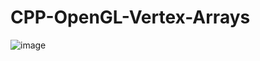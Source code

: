 # CPP-OpenGL-Vertex-Arrays
![image](https://user-images.githubusercontent.com/85553852/154395511-9403e9f1-8c8e-4104-8e11-d44b0e29ec5f.png)
